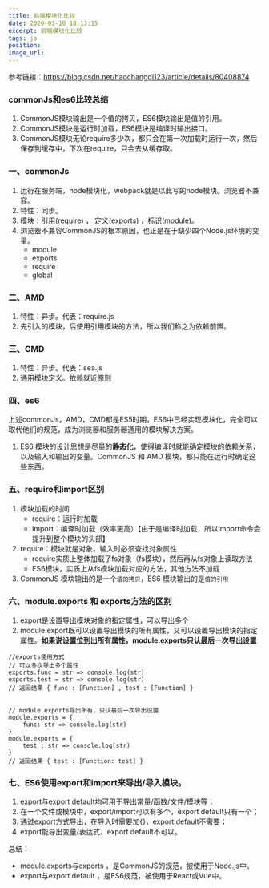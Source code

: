 ```yaml
---
title: 前端模块化比较
date: 2020-03-10 18:13:15
excerpt: 前端模块化比较
tags: js
position:
image_url:
---
```

参考链接：https://blog.csdn.net/haochangdi123/article/details/80408874

### commonJs和es6比较总结
1. CommonJS模块输出是一个值的拷贝，ES6模块输出是值的引用。
2. CommonJS模块是运行时加载，ES6模块是编译时输出接口。
3. CommonJS模块无论require多少次，都只会在第一次加载时运行一次，然后保存到缓存中，下次在require，只会去从缓存取。


### 一、commonJs
1. 运行在服务端，node模块化，webpack就是以此写的node模块。浏览器不兼容。
2. 特性：同步。
3. 模块：引用(require) ， 定义(exports) ，标识(module)。
4. 浏览器不兼容CommonJS的根本原因，也正是在于缺少四个Node.js环境的变量。
    - module
    - exports
    - require
    - global

### 二、AMD
1. 特性：异步。代表：require.js
2. 先引入的模块，后使用引用模块的方法，所以我们称之为依赖前置。

### 三、CMD
1. 特性：异步。代表：sea.js
2. 通用模块定义。依赖就近原则

### 四、es6
上述commonJs，AMD，CMD都是ES5时期，ES6中已经实现模块化，完全可以取代他们的规范，成为浏览器和服务器通用的模块解决方案。
1. ES6 模块的设计思想是尽量的**静态化**，使得编译时就能确定模块的依赖关系，以及输入和输出的变量。CommonJS 和 AMD 模块，都只能在运行时确定这些东西。

### 五、require和import区别
1. 模块加载的时间
    - require：运行时加载
    - import：编译时加载（效率更高）【由于是编译时加载，所以import命令会提升到整个模块的头部】
2. require：模块就是对象，输入时必须查找对象属性
    - require实质上整体加载了fs对象（fs模块），然后再从fs对象上读取方法
    - ES6模块，实质上从fs模块加载对应的方法，其他方法不加载
3. CommonJS 模块输出的是一个`值的拷贝`，ES6 模块输出的是`值的引用`

### 六、module.exports 和 exports方法的区别
1. export是设置导出模块对象的指定属性，可以导出多个
2. module.export既可以设置导出模块的所有属性，又可以设置导出模块的指定属性。**如果说设置位到出所有属性，module.exports只认最后一次导出设置**

```
//exports使用方式
// 可以多次导出多个属性
exports.func = str => console.log(str)
exports.test = str => console.log(str)
// 返回结果 { func : [Function] , test : [Function] }


// module.exports导出所有，只认最后一次导出设置
module.exports = {
	func: str => console.log(str)
}
module.exports = {
	test : str => console.log(str)
}
// 返回结果 { test : [Function: test] }
```
### 七、ES6使用export和import来导出/导入模块。
1. export与export default均可用于导出常量/函数/文件/模块等；
2. 在一个文件或模块中，export/import可以有多个，export default只有一个；
3. 通过export方式导出，在导入时需要加{}，export default不需要；
4. export能导出变量/表达式，export default不可以。

总结：
- module.exports与exports ，是CommonJS的规范，被使用于Node.js中。
- export与export default ，是ES6规范，被使用于React或Vue中。
